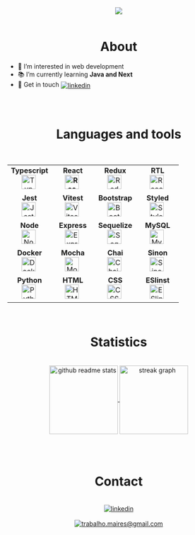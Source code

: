 <div align="center">
  <a href="https://git.io/typing-svg">
    <img src="https://readme-typing-svg.herokuapp.com?font=Fira+Code&size=34&pause=1000&background=FFFFFF00&vCenter=true&width=600&height=60&lines=Hey+%F0%9F%91%8B+Welcome+to+my+profile!;I+am+Maires+%F0%9F%91%A8%F0%9F%8F%BD%E2%80%8D%F0%9F%92%BB">
  </a>
</div>

<!---##

```typescript

class Person {
  name: string;
  age: number

  constructor() {
    this.name = "Maires Souza";
    this.age = new Date().getFullYear() - 1991;
  }
}

class Developer extends Person {
  traits: string[];

  constructor() {
    super()
    this.traits = ["Software Engineer", "Software Developer", "Full Stack Developer"];
  }
}

const me = new Developer();

```

##--->

<br>

<h1 align="center">About</h1>

- 👀 I’m interested in web development
- 📚 I’m currently learning **Java and Next**
- 🔗 Get in touch
<a
href="https://www.linkedin.com/in/mairess/"
target="_blank">
  <img align="center"
  src="https://img.shields.io/badge/-mairess-05122A?style=flat&logo=linkedin" 
  alt="linkedin"/>
</a>

##

<br>

<h1 align="center">Languages and tools</h1>

<!-- ![HTML](https://img.shields.io/badge/HTML-E34F26?&logo=html5&logoColor=white)
![CSS](https://img.shields.io/badge/CSS-1572B6?&logo=css3&logoColor=white&color=blue)
![JavaScript](https://img.shields.io/badge/JavaScript-F7DF1E?&logo=javascript&logoColor=black)
![Jest]( https://img.shields.io/badge/Jest-323330?&logo=Jest&logoColor=white)
![Linux](https://img.shields.io/badge/Linux-E34F26?&logo=linux&logoColor=black)
![Git](https://img.shields.io/badge/Git-E34F26?&logo=git&logoColor=white)
![Docker](https://img.shields.io/badge/Docker-1?logo=docker&logoColor=white&color=blue)
![NodeJs](https://img.shields.io/badge/Node.js-1?logo=node.js&logoColor=white)
![HTML](https://img.shields.io/badge/chai-E34F26?&logo=chai&logoColor=white) -->

<br>
<!-- This table is inspired in https://github.com/thiagobraddock/thiagobraddock -->
  <table align="center" width="310px">
    <tbody>
        <tr valign="top">
            <td width="80px" align="center">
            <span><strong>Typescript</strong></span><br>
            <img alt="Typescript" src="https://cdn.jsdelivr.net/gh/devicons/devicon@latest/icons/typescript/typescript-original.svg" height="32"/>&nbsp;
            </td>
            <td width="80px" align="center">
            <span><strong>React</React></span><br>
            <img alt="React" src="https://cdn.jsdelivr.net/gh/devicons/devicon@latest/icons/react/react-original.svg" height="32"/>&nbsp;
            </td>
            <td width="80px" align="center">
            <span><strong>Redux</strong></span><br>
            <img alt="Redux" src="https://cdn.jsdelivr.net/gh/devicons/devicon@latest/icons/redux/redux-original.svg" height="32"/>&nbsp;
            </td>
            <td width="80px" align="center">
            <span><strong>RTL</strong></span><br>
            <img alt="React Testing Library" src="https://testing-library.com/img/octopus-128x128.png" height="32">&nbsp;
            </td>
        </tr>
        <tr valign="top">
          <td width="80px" align="center">
            <span><strong>Jest</strong></span><br>
            <img alt="Jest" src="https://cdn.jsdelivr.net/gh/devicons/devicon@latest/icons/jest/jest-plain.svg" height="32"/>&nbsp;
            </td>
            <td width="80px" align="center">
            <span><strong>Vitest</strong></span><br>
            <img alt="Vitest" src="https://cdn.jsdelivr.net/gh/devicons/devicon@latest/icons/vitest/vitest-original.svg" height="32"/>&nbsp;
            </td>
            <td width="80px" align="center">
            <span><strong>Bootstrap</strong></span><br>
            <img alt="Bootstrap" src="https://cdn.jsdelivr.net/gh/devicons/devicon@latest/icons/bootstrap/bootstrap-original.svg" height="32"/>&nbsp;
            </td>
            <td width="80px" align="center">
            <span><strong>Styled</strong></span><br>
            <img alt="Styled components" src="https://skillicons.dev/icons?i=styledcomponents&theme=dark" height="32"/>&nbsp;
            </td>
        </tr>
        <tr valign="top">
            <td width="80px" align="center">
            <span><strong>Node</strong></span><br>
            <img alt="Node.JS" src="https://cdn.jsdelivr.net/gh/devicons/devicon@latest/icons/nodejs/nodejs-original.svg" height="32"/>&nbsp;
            <td width="80px" align="center">
            <span><strong>Express</strong></span><br>
            <img alt="Express" src="https://skillicons.dev/icons?i=express&theme=dark" height="32"/>&nbsp;
            </td>
            <td width="80px" align="center">
            <span><strong>Sequelize</strong></span><br>
            <img alt="Sequelize" src="https://cdn.jsdelivr.net/gh/devicons/devicon@latest/icons/sequelize/sequelize-original.svg" height="32"/>&nbsp;
            </td>
            <td width="80px" align="center">
            <span><strong>MySQL</strong></span><br>
            <img alt="MySQL" src="https://cdn.jsdelivr.net/gh/devicons/devicon@latest/icons/mysql/mysql-original.svg" height="32"/>&nbsp;
            </td>
        </tr>
        <tr valing="top">
          <td width="80px" align="center">
            <span><strong>Docker</strong></span><br>
            <img alt="Docker" src="https://cdn.jsdelivr.net/gh/devicons/devicon@latest/icons/docker/docker-plain.svg" height="32"/>&nbsp;
            </td>
            <td width="80px" align="center">
            <span><strong>Mocha</strong></span><br>
            <img alt="Mocha" src="https://cdn.jsdelivr.net/gh/devicons/devicon@latest/icons/mocha/mocha-original.svg" height="32"/>&nbsp;
            </td>
            <td width="80px" align="center">
            <span><strong>Chai</strong></span><br>
            <img alt="Chai.JS" src="http://chaijs.com/img/chai-logo.png" height="32">&nbsp;
            </td>
            <td width="80px" align="center">
            <span><strong>Sinon</strong></span><br>
            <img alt="Sinon.JS" src="https://sinonjs.org/assets/images/logo.png" height="32">&nbsp;
            </td>
        </tr>
        <tr valign="top">
            <td width="80px" align="center">
            <span><strong>Python</strong></span><br>
            <img alt="Python" src="https://cdn.jsdelivr.net/gh/devicons/devicon@latest/icons/python/python-original.svg" height="32"/>&nbsp;
            </td>
            <td width="80px" align="center">
            <span><strong>HTML</strong></span><br>
            <img alt="HTML" src="https://cdn.jsdelivr.net/gh/devicons/devicon@latest/icons/html5/html5-original.svg" height="32"/>&nbsp;
            </td>
            <td width="80px" align="center">
            <span><strong>CSS</strong></span><br>
            <img alt="CSS" src="https://cdn.jsdelivr.net/gh/devicons/devicon@latest/icons/css3/css3-original.svg" height="32"/>&nbsp;
            <td width="80px" align="center">
            <span><strong>ESlinst</strong></span><br>
            <img alt="ESlinst" src="https://cdn.jsdelivr.net/gh/devicons/devicon@latest/icons/eslint/eslint-original.svg" height="32"/>&nbsp;
            </td>
        </tr>
    </tbody>
</table>

 <br>

<h1 align="center">Statistics</h1>

<br>

<div align="center">
  <a href="https://github.com/anuraghazra/github-readme-stats">
    <img align="center" 
      src="https://github-readme-stats.vercel.app/api/top-langs/?username=mairess&layout=compact&theme=dracula&hide_border=false"
      alt="github readme stats"
      height="155"
      />
  </a> 
  <a href="https://git.io/streak-stats">
    <img align="center" 
      src="https://streak-stats.demolab.com?user=mairess&theme=dracula"
      alt="streak graph"
      height="155"
      />
  </a>
</div>

<br>

<!---
mairess/mairess is a ✨ special ✨ repository because its `README.md` (this file) appears on your GitHub profile.
You can click the Preview link to take a look at your changes.
--->
<br>

 <br>

<h1 align="center">Contact</h1>

<br>

<div align="center">
  <a href="https://www.linkedin.com/in/mairess/">
    <img src="https://img.shields.io/badge/-mairess-05122A?style=flat&logo=linkedin" alt="linkedin"/>
  </a>
  <br>
  <br>
  <a href="mailto:trabalho.maires@gmail.com">
    <img src="https://img.shields.io/badge/Email-trabalho.maires@gmail.com-white" alt="trabalho.maires@gmail.com">
  </a>
</div>
